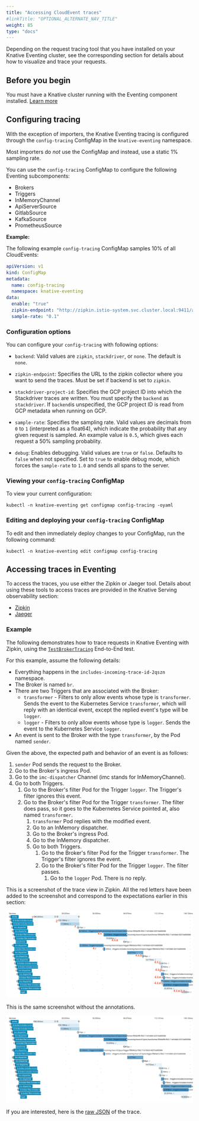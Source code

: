 ```yaml
---
title: "Accessing CloudEvent traces"
#linkTitle: "OPTIONAL_ALTERNATE_NAV_TITLE"
weight: 85
type: "docs"
---
```


Depending on the request tracing tool that you have installed on your Knative
Eventing cluster, see the corresponding section for details about how to
visualize and trace your requests.

## Before you begin

You must have a Knative cluster running with the Eventing component installed. [Learn more](../install/README.md)

## Configuring tracing

With the exception of importers, the Knative Eventing tracing is configured through the
`config-tracing` ConfigMap in the `knative-eventing` namespace.

Most importers do _not_ use the ConfigMap and instead, use a static 1% sampling rate.

You can use the `config-tracing` ConfigMap to configure the following Eventing subcomponents:
 - Brokers
 - Triggers
 - InMemoryChannel
 - ApiServerSource
 - GitlabSource
 - KafkaSource
 - PrometheusSource

**Example:**

The following example `config-tracing` ConfigMap samples 10% of all CloudEvents:

```yaml
apiVersion: v1
kind: ConfigMap
metadata:
  name: config-tracing
  namespace: knative-eventing
data:
  enable: "true"
  zipkin-endpoint: "http://zipkin.istio-system.svc.cluster.local:9411/api/v2/spans"
  sample-rate: "0.1"
```

### Configuration options

You can configure your `config-tracing` with following options:

 * `backend`: Valid values are `zipkin`, `stackdriver`, or `none`. The default is `none`.

 * `zipkin-endpoint`: Specifies the URL to the zipkin collector where you want to send the traces.
   Must be set if backend is set to `zipkin`.

 * `stackdriver-project-id`: Specifies the GCP project ID into which the Stackdriver traces are written.
   You must specify the `backend` as `stackdriver`. If `backend`is unspecified, the GCP project ID is read
   from GCP metadata when running on GCP.

 * `sample-rate`: Specifies the sampling rate. Valid values are decimals from `0` to `1`
   (interpreted as a float64), which indicate the probability that any given request is sampled.
   An example value is `0.5`, which gives each request a 50% sampling probablity.

 * `debug`: Enables debugging. Valid values are `true` or `false`. Defaults to `false` when not specified.
   Set to `true` to enable debug mode, which forces the `sample-rate` to `1.0` and sends all spans to
   the server.

### Viewing your `config-tracing` ConfigMap
To view your current configuration:

```shell
kubectl -n knative-eventing get configmap config-tracing -oyaml
```

### Editing and deploying your `config-tracing` ConfigMap

To edit and then immediately deploy changes to your ConfigMap, run the following command:

```shell
kubectl -n knative-eventing edit configmap config-tracing
```

## Accessing traces in Eventing

To access the traces, you use either the Zipkin or Jaeger tool. Details about using these tools to access
traces are provided in the Knative Serving observability section:

 - [Zipkin](./../serving/accessing-traces.md#zipkin)
 - [Jaeger](./../serving/accessing-traces.md#jaeger)

### Example

The following demonstrates how to trace requests in Knative Eventing with Zipkin, using the
[`TestBrokerTracing`](https://github.com/knative/eventing/blob/master/test/conformance/broker_tracing_test.go)
End-to-End test.

For this example, assume the following details:
- Everything happens in the `includes-incoming-trace-id-2qszn` namespace.
- The Broker is named `br`.
- There are two Triggers that are associated with the Broker:
    - `transformer` - Filters to only allow events whose type is `transformer`.
      Sends the event to the Kubernetes Service `transformer`, which will reply with an
      identical event, except the replied event's type will be `logger`.
    - `logger` - Filters to only allow events whose type is `logger`. Sends the event to
      the Kubernetes Service `logger`.
- An event is sent to the Broker with the type `transformer`, by the Pod named `sender`.

Given the above, the expected path and behavior of an event is as follows:

1. `sender` Pod sends the request to the Broker.
1. Go to the Broker's ingress Pod.
1. Go to the `imc-dispatcher` Channel (imc stands for InMemoryChannel).
1. Go to both Triggers.
    1. Go to the Broker's filter Pod for the Trigger `logger`. The Trigger's filter ignores this event.
    1. Go to the Broker's filter Pod for the Trigger `transformer`. The filter does pass, so it goes to the Kubernetes Service pointed at, also named `transformer`.
        1. `transformer` Pod replies with the modified event.
        1. Go to an InMemory dispatcher.
        1. Go to the Broker's ingress Pod.
        1. Go to the InMemory dispatcher.
        1. Go to both Triggers.
            1. Go to the Broker's filter Pod for the Trigger `transformer`. The Trigger's filter ignores the event.
            1. Go to the Broker's filter Pod for the Trigger `logger`. The filter passes.
                1. Go to the `logger` Pod. There is no reply.

This is a screenshot of the trace view in Zipkin. All the red letters have been added to the screenshot and correspond to the expectations earlier in this section:

![Annotated Trace](./images/AnnotatedTrace.png)

This is the same screenshot without the annotations.

![Raw Trace](./images/RawTrace.png)

If you are interested, here is the [raw JSON](./data/ee46c4c6be1df717b3b82f55b531912f.json) of the trace.
